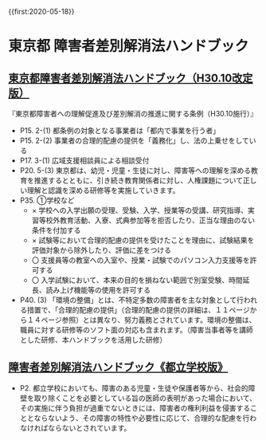 {{first:2020-05-18}}
# 東京都 障害者差別解消法ハンドブック

## [東京都障害者差別解消法ハンドブック（H30.10改定版）](https://www.fukushihoken.metro.tokyo.lg.jp/shougai/shougai_shisaku/sabetsukaisho_yougo/sabekaikeihatsu.files/handbook_code.pdf)

『東京都障害者への理解促進及び差別解消の推進に関する条例（H30.10施行）』
- P15. 2-(1) 都条例の対象となる事業者は「都内で事業を行う者」
- P15. 2-(2) 事業者の合理的配慮の提供を「義務化」し、法の上乗せをしている
- P17. 3-(1) 広域支援相談員による相談受付
- P20. 5-(3) 東京都は、幼児・児童・生徒に対し、障害等への理解を深める教育を推進するとともに、引き続き教育関係者に対し、人権課題について正しい理解と認識を深める研修等を実施していきます。
- P35. ①学校など
    - × 学校への入学出願の受理、受験、入学、授業等の受講、研究指導、実習等校外教育活動、入寮、式典参加等を拒否したり、正当な理由のない条件を付加する
    - × 試験等において合理的配慮の提供を受けたことを理由に、試験結果を評価対象から除外したり、評価に差をつける
    - 〇 支援員等の教室への入室や、授業・試験でのパソコン入力支援等を許可する
    - 〇 入学試験において、本来の目的を損ねない範囲で別室受験、時間延長、読み上げ機能等の使用を許可する
- P40. (3) 「環境の整備」とは、不特定多数の障害者を主な対象として行われる措置で、「合理的配慮の提供」（合理的配慮の提供の詳細は、１１ページから１４ページ参照）とは異なり、努力義務とされています。環境の整備は、職員に対する研修等のソフト面の対応も含まれます。（障害当事者等を講師とした研修、本ハンドブックを活用した研修）


## [障害者差別解消法ハンドブック《都立学校版》](https://www.kyoiku.metro.tokyo.lg.jp/consulting/window/files/handbook/handbook1.pdf)
- P2. 都立学校においても、障害のある児童・生徒や保護者等から、社会的障壁を取り除くことを必要としている旨の医師の表明があった場合において、その実施に伴う負担が過重でないときには、障害者の権利利益を侵害することとならないよう、その障害の特性や必要性に応じて、合理的な配慮を行わなければならないとされています。